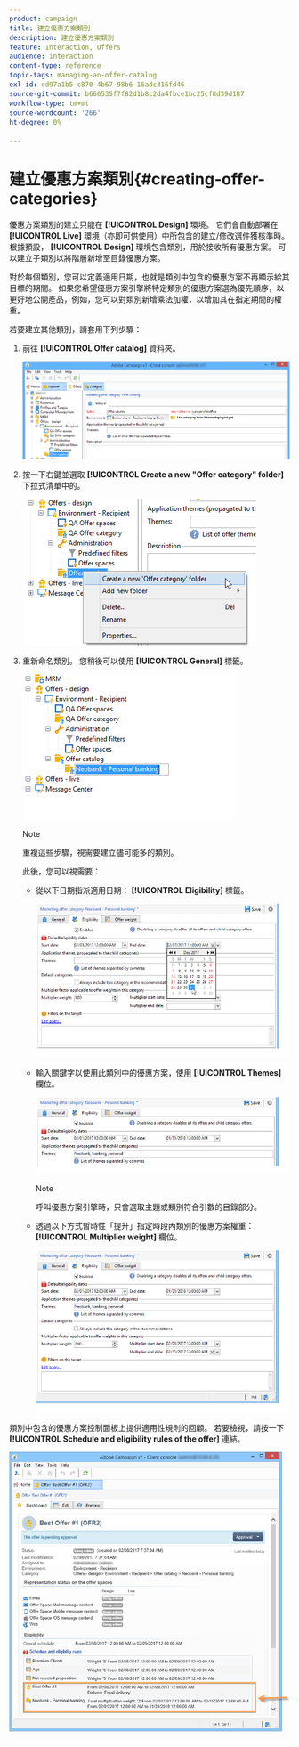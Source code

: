```yaml
---
product: campaign
title: 建立優惠方案類別
description: 建立優惠方案類別
feature: Interaction, Offers
audience: interaction
content-type: reference
topic-tags: managing-an-offer-catalog
exl-id: ed97a1b5-c870-4b67-98b6-16adc316fd46
source-git-commit: b666535f7f82d1b8c2da4fbce1bc25cf8d39d187
workflow-type: tm+mt
source-wordcount: '266'
ht-degree: 0%

---
```


# 建立優惠方案類別{#creating-offer-categories}



優惠方案類別的建立只能在 **[!UICONTROL Design]** 環境。 它們會自動部署在 **[!UICONTROL Live]** 環境（亦即可供使用）中所包含的建立/修改選件獲核準時。 根據預設， **[!UICONTROL Design]** 環境包含類別，用於接收所有優惠方案。 可以建立子類別以將階層新增至目錄優惠方案。

對於每個類別，您可以定義適用日期，也就是類別中包含的優惠方案不再顯示給其目標的期間。 如果您希望優惠方案引擎將特定類別的優惠方案選為優先順序，以更好地公開產品，例如，您可以對類別新增乘法加權，以增加其在指定期間的權重。

若要建立其他類別，請套用下列步驟：

1. 前往 **[!UICONTROL Offer catalog]** 資料夾。

   ![](assets/offer_cat_create_001.png)

1. 按一下右鍵並選取 **[!UICONTROL Create a new "Offer category" folder]** 下拉式清單中的。

   ![](assets/offer_cat_create_002.png)

1. 重新命名類別。 您稍後可以使用 **[!UICONTROL General]** 標籤。

   ![](assets/offer_cat_create_003.png)

   >[!NOTE]
   >
   >重複這些步驟，視需要建立儘可能多的類別。

   此後，您可以視需要：

   * 從以下日期指派適用日期： **[!UICONTROL Eligibility]** 標籤。

     ![](assets/offer_cat_create_004.png)

   * 輸入關鍵字以使用此類別中的優惠方案，使用 **[!UICONTROL Themes]** 欄位。

     ![](assets/offer_cat_create_005.png)

     >[!NOTE]
     >
     >呼叫優惠方案引擎時，只會選取主題或類別符合引數的目錄部分。

   * 透過以下方式暫時性「提升」指定時段內類別的優惠方案權重： **[!UICONTROL Multiplier weight]** 欄位。

     ![](assets/offer_cat_create_006.png)

類別中包含的優惠方案控制面板上提供適用性規則的回顧。 若要檢視，請按一下 **[!UICONTROL Schedule and eligibility rules of the offer]** 連結。

![](assets/offer_create_006.png)
